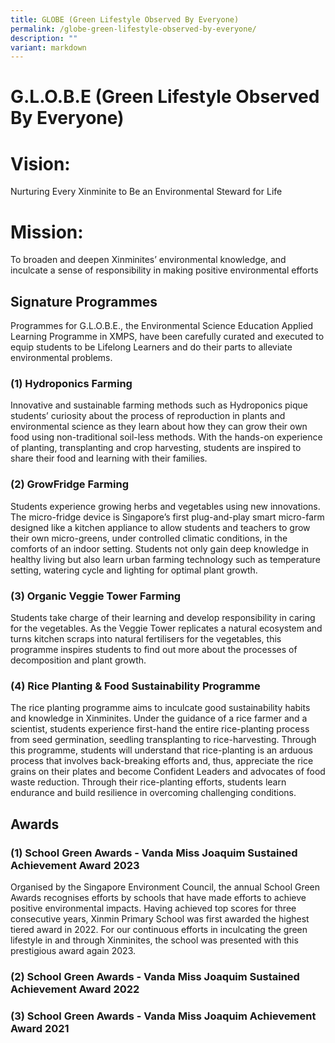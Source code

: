 ```yaml
---
title: GLOBE (Green Lifestyle Observed By Everyone)
permalink: /globe-green-lifestyle-observed-by-everyone/
description: ""
variant: markdown
---
```

# **G.L.O.B.E (Green Lifestyle Observed By Everyone)**

# **Vision:**
Nurturing Every Xinminite to Be an Environmental Steward for Life

# **Mission:**
To broaden and deepen Xinminites’ environmental knowledge, and inculcate a sense of responsibility in making positive environmental efforts

## **Signature Programmes**

Programmes for G.L.O.B.E., the Environmental Science Education Applied Learning Programme in XMPS, have been carefully curated and executed to equip students to be Lifelong Learners and do their parts to alleviate environmental problems.

### **(1) Hydroponics Farming**

Innovative and sustainable farming methods such as Hydroponics pique students’ curiosity about the process of reproduction in plants and environmental science as they learn about how they can grow their own food using non-traditional soil-less methods. With the hands-on experience of planting, transplanting and crop harvesting, students are inspired to share their food and learning with their families. 

### **(2) GrowFridge Farming**

Students experience growing herbs and vegetables using new innovations. The micro-fridge device is Singapore’s first plug-and-play smart micro-farm designed like a kitchen appliance to allow students and teachers to grow their own micro-greens, under controlled climatic conditions, in the comforts of an indoor setting. Students not only gain deep knowledge in healthy living but also learn urban farming technology such as temperature setting, watering cycle and lighting for optimal plant growth.

### **(3) Organic Veggie Tower Farming**

Students take charge of their learning and develop responsibility in caring for the vegetables. As the Veggie Tower replicates a natural ecosystem and turns kitchen scraps into natural fertilisers for the vegetables, this programme inspires students to find out more about the processes of decomposition and plant growth.

### **(4) Rice Planting & Food Sustainability Programme**

The rice planting programme aims to inculcate good sustainability habits and knowledge in Xinminites. Under the guidance of a rice farmer and a scientist, students experience first-hand the entire rice-planting process from seed germination, seedling transplanting to rice-harvesting. Through this programme, students will understand that rice-planting is an arduous process that involves back-breaking efforts and, thus, appreciate the rice grains on their plates and become Confident Leaders and advocates of food waste reduction. Through their rice-planting efforts, students learn endurance and build resilience in overcoming challenging conditions.

## **Awards**

### **(1) School Green Awards - Vanda Miss Joaquim Sustained Achievement Award 2023**

Organised by the Singapore Environment Council, the annual School Green Awards recognises efforts by schools that have made efforts to achieve positive environmental impacts. Having achieved top scores for three consecutive years, Xinmin Primary School was first awarded the highest tiered award in 2022. For our continuous efforts in inculcating the green lifestyle in and through Xinminites, the school was presented with this prestigious award again 2023.

### **(2) School Green Awards - Vanda Miss Joaquim Sustained Achievement Award 2022**

### **(3) School Green Awards - Vanda Miss Joaquim Achievement Award 2021**
